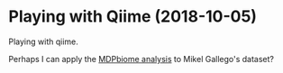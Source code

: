 # Playing with Qiime (2018-10-05) 

Playing with qiime.

Perhaps I can apply the [MDPbiome analysis](https://academic.oup.com/bioinformatics/article/34/17/i838/5093255) to Mikel Gallego's dataset?
